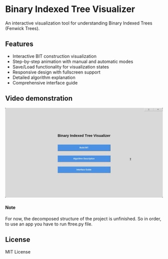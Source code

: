 # Binary Indexed Tree Visualizer

An interactive visualization tool for understanding Binary Indexed Trees (Fenwick Trees).

## Features

- Interactive BIT construction visualization
- Step-by-step animation with manual and automatic modes
- Save/Load functionality for visualization states
- Responsive design with fullscreen support
- Detailed algorithm explanation
- Comprehensive interface guide

## Video demonstration
[![Watch the video](https://raw.githubusercontent.com/MichaelTkach/binary-indexed-tree-visualizer/main/thumbnail.jpg)](https://raw.githubusercontent.com/MichaelTkach/binary-indexed-tree-visualizer/main/demo.mp4)

#### Note
For now, the decomposed structure of the project is unfinished. So in order, to use an app you have to run ftree.py file.

## License

MIT License